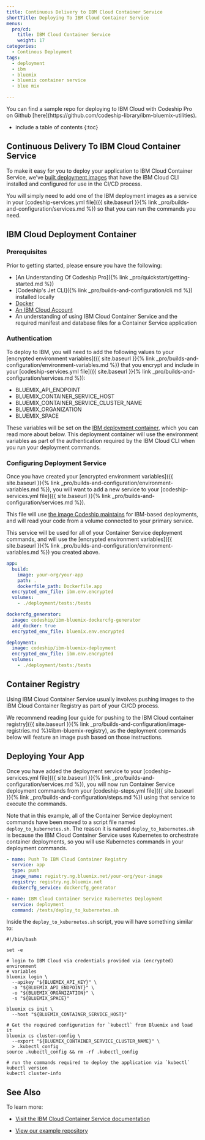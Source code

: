 ```yaml
---
title: Continuous Delivery to IBM Cloud Container Service
shortTitle: Deploying To IBM Cloud Container Service
menus:
  pro/cd:
    title: IBM Cloud Container Service
    weight: 17
categories:
  - Continous Deployment    
tags:
  - deployment
  - ibm
  - bluemix
  - bluemix container service
  - blue mix

---
```

<div class="info-block">
You can find a sample repo for deploying to IBM Cloud with Codeship Pro on Github [here](https://github.com/codeship-library/ibm-bluemix-utilities).
</div>

* include a table of contents
{:toc}

## Continuous Delivery To IBM Cloud Container Service

To make it easy for you to deploy your application to IBM Cloud Container Service, we’ve [built deployment images](https://github.com/codeship-library/ibm-bluemix-utilities) that have the IBM Cloud CLI installed and configured for use in the CI/CD process.

You will simply need to add one of the IBM deployment images as a service in your [codeship-services.yml file]({{ site.baseurl }}{% link _pro/builds-and-configuration/services.md %}) so that you can run the commands you need.

## IBM Cloud Deployment Container

### Prerequisites

Prior to getting started, please ensure you have the following:

- [An Understanding Of Codeship Pro]({% link _pro/quickstart/getting-started.md %})
- [Codeship's Jet CLI]({% link _pro/builds-and-configuration/cli.md %}) installed locally
- [Docker](https://www.Docker.com/products/overview)
- [An IBM Cloud Account](https://www.ibm.com/cloud-computing/bluemix/)
- An understanding of using IBM Cloud Container Service and the required manifest and database files for a Container Service application

### Authentication

To deploy to IBM, you will need to add the following values to your [encrypted environment variables]({{ site.baseurl }}{% link _pro/builds-and-configuration/environment-variables.md %}) that you encrypt and include in your [codeship-services.yml file]({{ site.baseurl }}{% link _pro/builds-and-configuration/services.md %}):

- BLUEMIX_API_ENDPOINT
- BLUEMIX_CONTAINER_SERVICE_HOST
- BLUEMIX_CONTAINER_SERVICE_CLUSTER_NAME
- BLUEMIX_ORGANIZATION
- BLUEMIX_SPACE

These variables will be set on the [IBM deployment container](https://github.com/codeship-library/ibm-bluemix-utilities), which you can read more about below. This deployment container will use the environment variables as part of the authentication required by the IBM Cloud CLI when you run your deployment commands.

### Configuring Deployment Service

Once you have created your [encrypted environment variables]({{ site.baseurl }}{% link _pro/builds-and-configuration/environment-variables.md %}), you will want to add a new service to your [codeship-services.yml file]({{ site.baseurl }}{% link _pro/builds-and-configuration/services.md %}).

This file will use [the image Codeship maintains](https://github.com/codeship-library/ibm-bluemix-utilities) for IBM-based deployments, and will read your code from a volume connected to your primary service.

This service will be used for all of your Container Service deployment commands, and will use the [encrypted environment variables]({{ site.baseurl }}{% link _pro/builds-and-configuration/environment-variables.md %}) you created above.

```yaml
app:
  build:
    image: your-org/your-app
    path: .
    dockerfile_path: Dockerfile.app
  encrypted_env_file: ibm.env.encrypted
  volumes:
    - ./deployment/tests:/tests

dockercfg_generator:
  image: codeship/ibm-bluemix-dockercfg-generator
  add_docker: true
  encrypted_env_file: bluemix.env.encrypted

deployment:
  image: codeship/ibm-bluemix-deployment
  encrypted_env_file: ibm.env.encrypted
  volumes:
    - ./deployment/tests:/tests
  ```

## Container Registry

Using IBM Cloud Container Service usually involves pushing images to the IBM Cloud Container Registry as part of your CI/CD process.

We recommend reading [our guide for pushing to the IBM Cloud container registry]({{ site.baseurl }}{% link _pro/builds-and-configuration/image-registries.md %}#ibm-bluemix-registry), as the deployment commands below will feature an image push based on those instructions.

## Deploying Your App

Once you have added the deployment service to your [codeship-services.yml file]({{ site.baseurl }}{% link _pro/builds-and-configuration/services.md %}), you will now run Container Service deployment commands from your [codeship-steps.yml file]({{ site.baseurl }}{% link _pro/builds-and-configuration/steps.md %}) using that service to execute the commands.

Note that in this example, all of the Container Service deployment commands have been moved to a script file named `deploy_to_kubernetes.sh`. The reason it is named `deploy_to_kubernetes.sh` is because the IBM Cloud Container Service uses Kubernetes to orchestrate container deployments, so you will use Kubernetes commands in your deployment commands.

```yaml
- name: Push To IBM Cloud Container Registry
  service: app
  type: push
  image_name: registry.ng.bluemix.net/your-org/your-image
  registry: registry.ng.bluemix.net
  dockercfg_service: dockercfg_generator  

- name: IBM Cloud Container Service Kubernetes Deployment
  service: deployment
  command: /tests/deploy_to_kubernetes.sh
```

Inside the `deploy_to_kubernetes.sh` script, you will have something similar to:

```shell
#!/bin/bash

set -e

# login to IBM Cloud via credentials provided via (encrypted) environment
# variables
bluemix login \
  --apikey "${BLUEMIX_API_KEY}" \
  -a "${BLUEMIX_API_ENDPOINT}" \
  -o "${BLUEMIX_ORGANIZATION}" \
  -s "${BLUEMIX_SPACE}"

bluemix cs init \
  --host "${BLUEMIX_CONTAINER_SERVICE_HOST}"

# Get the required configuration for `kubectl` from Bluemix and load it
bluemix cs cluster-config \
  --export "${BLUEMIX_CONTAINER_SERVICE_CLUSTER_NAME}" \
  > .kubectl_config
source .kubectl_config && rm -rf .kubectl_config

# run the commands required to deploy the application via `kubectl`
kubectl version
kubectl cluster-info
```

## See Also

To learn more:

- [Visit the IBM Cloud Container Service documentation](https://console.bluemix.net/docs/)

- [View our example repository](https://github.com/codeship-library/ibm-bluemix-utilities)
